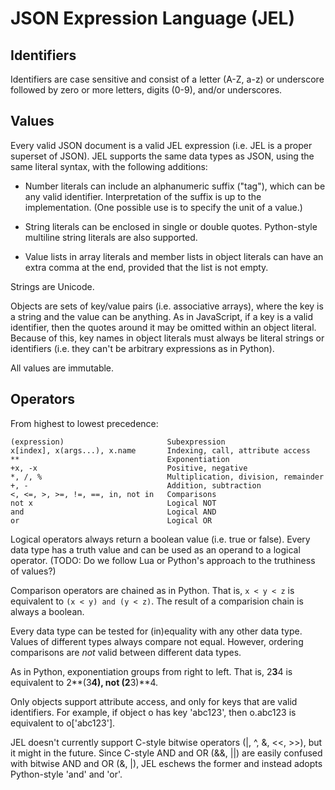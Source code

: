 JSON Expression Language (JEL)
==============================



Identifiers
-----------

Identifiers are case sensitive and consist of a letter (A-Z, a-z) or underscore followed by zero or more letters, digits (0-9), and/or underscores.



Values
------

Every valid JSON document is a valid JEL expression (i.e. JEL is a proper superset of JSON).  JEL supports the same data types as JSON, using the same literal syntax, with the following additions:

* Number literals can include an alphanumeric suffix ("tag"), which can be any valid identifier.  Interpretation of the suffix is up to the implementation.  (One possible use is to specify the unit of a value.)

* String literals can be enclosed in single or double quotes.  Python-style multiline string literals are also supported.

* Value lists in array literals and member lists in object literals can have an extra comma at the end, provided that the list is not empty.

Strings are Unicode.

Objects are sets of key/value pairs (i.e. associative arrays), where the key is a string and the value can be anything.  As in JavaScript, if a key is a valid identifier, then the quotes around it may be omitted within an object literal.  Because of this, key names in object literals must always be literal strings or identifiers (i.e. they can't be arbitrary expressions as in Python).

All values are immutable.



Operators
---------

From highest to lowest precedence:

```
(expression)                       Subexpression
x[index], x(args...), x.name       Indexing, call, attribute access
**                                 Exponentiation
+x, -x                             Positive, negative
*, /, %                            Multiplication, division, remainder
+, -                               Addition, subtraction
<, <=, >, >=, !=, ==, in, not in   Comparisons
not x                              Logical NOT
and                                Logical AND
or                                 Logical OR
```

Logical operators always return a boolean value (i.e. true or false).  Every data type has a truth value and can be used as an operand to a logical operator.  (TODO:  Do we follow Lua or Python's approach to the truthiness of values?)

Comparison operators are chained as in Python.  That is, `x < y < z` is equivalent to `(x < y) and (y < z)`.  The result of a comparision chain is always a boolean.

Every data type can be tested for (in)equality with any other data type.  Values of different types always compare not equal.  However, ordering comparisons are *not* valid between different data types.

As in Python, exponentiation groups from right to left.  That is, 2**3**4 is equivalent to 2**(3**4), not (2**3)**4.

Only objects support attribute access, and only for keys that are valid identifiers.  For example, if object o has key 'abc123', then o.abc123 is equivalent to o['abc123'].

JEL doesn't currently support C-style bitwise operators (|, ^, &, <<, >>), but it might in the future.  Since C-style AND and OR (&&, ||) are easily confused with bitwise AND and OR (&, |), JEL eschews the former and instead adopts Python-style 'and' and 'or'.
